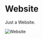 # Website

Just a Website.

![Website](https://user-images.githubusercontent.com/102244893/211165633-0aec6ab4-bfc8-4af5-813a-6acd9c0223d0.png)
